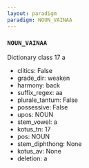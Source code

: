 ```yaml
---
layout: paradigm
paradigm: NOUN_VAINAA
---
```

### ` NOUN_VAINAA `

Dictionary class 17 a
* clitics: False
* grade_dir: weaken
* harmony: back
* suffix_regex: aa
* plurale_tantum: False
* possessive: False
* upos: NOUN
* stem_vowel: a
* kotus_tn: 17
* pos: NOUN
* stem_diphthong: None
* kotus_av: None
* deletion: a
